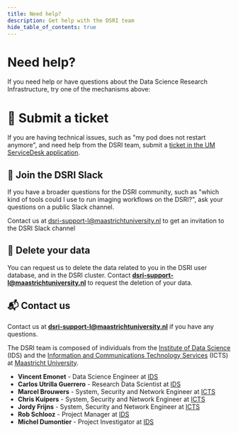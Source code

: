 ```yaml
---
title: Need help?
description: Get help with the DSRI team
hide_table_of_contents: true
---
```


# Need help?

If you need help or have questions about the Data Science Research Infrastructure, try one of the mechanisms above:

# 📝 Submit a ticket

If you are having technical issues, such as "my pod does not restart anymore", and need help from the DSRI team, submit a [ticket in the UM ServiceDesk application](https://servicedesk.icts.maastrichtuniversity.nl/tas/public/ssp/content/serviceflow?unid=1ffa93e9ecd94d938ad46e3cb24c2392).


## 💬 Join the DSRI Slack

If you have a broader questions for the DSRI community, such as "which kind of tools could I use to run imaging workflows on the DSRI?", ask your questions on a public Slack channel.

Contact us at [dsri-support-l@maastrichtuniversity.nl](mailto:dsri-support-l@maastrichtuniversity.nl) to get an invitation to the DSRI Slack channel

<!-- a href="https://dsri.slack.com" target="_blank" rel="noreferrer noopener" aria-label="Chat on Slack">
    <img alt="Chat on Slack" src="https://img.shields.io/badge/Chat%20on-Slack-blueviolet"/>
</a-->

## 🧹 Delete your data

You can request us to delete the data related to you in the DSRI user database, and in the DSRI cluster. Contact **[dsri-support-l@maastrichtuniversity.nl](mailto:dsri-support-l@maastrichtuniversity.nl)** to request the deletion of your data.

## 📬 Contact us

Contact us at **[dsri-support-l@maastrichtuniversity.nl](mailto:dsri-support-l@maastrichtuniversity.nl)** if you have any questions.

The DSRI team is composed of individuals from the [Institute of Data Science](https://maastrichtuniversity.nl/ids) (IDS) and the [Information and Communications Technology Services](https://maastrichtuniversity.nl/icts) (ICTS) at [Maastricht University](https://maastrichtuniversity.nl).

- **Vincent Emonet** - Data Science Engineer at [IDS](https://maastrichtuniversity.nl/ids)
- **Carlos Utrilla Guerrero** - Research Data Scientist at [IDS](https://maastrichtuniversity.nl/ids)
- **Marcel Brouwers** - System, Security and Network Engineer at [ICTS](https://maastrichtuniversity.nl/icts)
- **Chris Kuipers** - System, Security and Network Engineer at [ICTS](https://maastrichtuniversity.nl/icts)
- **Jordy Frijns** - System, Security and Network Engineer at [ICTS](https://maastrichtuniversity.nl/icts)
- **Rob Schlooz** - Project Manager at [IDS](https://maastrichtuniversity.nl/ids)
- **Michel Dumontier** - Project Investigator at [IDS](https://maastrichtuniversity.nl/ids)
